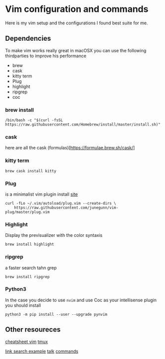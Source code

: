 # Vim configuration and commands

Here is my vim setup and the configurations I found best suite for me.

## Dependencies

To make vim works really great in macOSX you can use the following thirdparties to improve his performance

- brew
- cask
- kitty term
- Plug
- highlight
- ripgrep
- coc

### brew install

```
/bin/bash -c "$(curl -fsSL https://raw.githubusercontent.com/Homebrew/install/master/install.sh)"
```

### cask

here are all the cask (formulas)[https://formulae.brew.sh/cask/]

### kitty term

```
brew cask install kitty
```

### Plug

is a minimalist vim plugin install [site](https://github.com/junegunn/vim-plug)

```
curl -fLo ~/.vim/autoload/plug.vim --create-dirs \
    https://raw.githubusercontent.com/junegunn/vim-plug/master/plug.vim
```

### Highlight

Display the previsualizer with the color syntaxis

```
brew install highlight
```

### ripgrep

a faster search tahn grep

```
brew install ripgrep
```

### Python3

In the case you decide to use `nvim` and use Coc as your intellisense plugin you should install

```
python3 -m pip install --user --upgrade pynvim
```

## Other resoureces

[cheatsheet vim](./cheatsheet-vim.md)
[tmux](./tmux.md)

[link search example](https://stackoverflow.com/questions/7950558/how-can-i-search-a-word-in-whole-project-folder-recursively)
[talk](https://www.youtube.com/watch?v=E-ZbrtoSuzw)
[commands](https://www.keycdn.com/blog/vim-commands)
